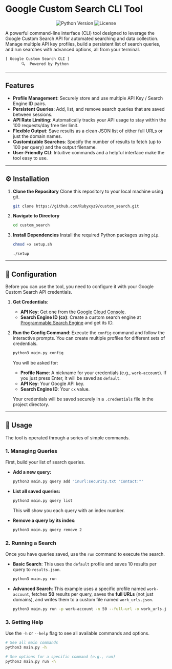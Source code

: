 # Google Custom Search CLI Tool

<p align="center">
  <img src="https://img.shields.io/badge/Python-3.7+-blue.svg" alt="Python Version">
  <img src="https://img.shields.io/badge/License-MIT-green.svg" alt="License">
</p>

A powerful command-line interface (CLI) tool designed to leverage the Google Custom Search API for automated searching and data collection. Manage multiple API key profiles, build a persistent list of search queries, and run searches with advanced options, all from your terminal.

```
[ Google Custom Search CLI ]
       🔍  Powered by Python

```

---

## Features

-   **Profile Management**: Securely store and use multiple API Key / Search Engine ID pairs.
-   **Persistent Queries**: Add, list, and remove search queries that are saved between sessions.
-   **API Rate Limiting**: Automatically tracks your API usage to stay within the 100 requests/day free tier limit.
-   **Flexible Output**: Save results as a clean JSON list of either full URLs or just the domain names.
-   **Customizable Searches**: Specify the number of results to fetch (up to 100 per query) and the output filename.
-   **User-Friendly CLI**: Intuitive commands and a helpful interface make the tool easy to use.

---

## ⚙️ Installation

1.  **Clone the Repository**
    Clone this repository to your local machine using git.
    ```bash
    git clone https://github.com/Rubyxyz9/custom_search.git
    ```

2.  **Navigate to Directory**
    ```bash
    cd custom_search
    ```

3.  **Install Dependencies**
    Install the required Python packages using `pip`.
    ```bash
    chmod +x setup.sh
    ```
    ```
    ./setup
    ```
    
---

## 🔑 Configuration

Before you can use the tool, you need to configure it with your Google Custom Search API credentials.

1.  **Get Credentials**:
    * **API Key**: Get one from the [Google Cloud Console](https://console.cloud.google.com/apis/credentials).
    * **Search Engine ID (cx)**: Create a custom search engine at [Programmable Search Engine](https://programmablesearchengine.google.com/) and get its ID.

2.  **Run the Config Command**:
    Execute the `config` command and follow the interactive prompts. You can create multiple profiles for different sets of credentials.
    ```bash
    python3 main.py config
    ```
    You will be asked for:
    * **Profile Name**: A nickname for your credentials (e.g., `work-account`). If you just press Enter, it will be saved as `default`.
    * **API Key**: Your Google API key.
    * **Search Engine ID**: Your `cx` value.

    Your credentials will be saved securely in a `.credentials` file in the project directory.

---

## 🚀 Usage

The tool is operated through a series of simple commands.

### 1. Managing Queries

First, build your list of search queries.

* **Add a new query:**
    ```bash
    python3 main.py query add 'inurl:security.txt "Contact:"'
    ```

* **List all saved queries:**
    ```bash
    python3 main.py query list
    ```
    This will show you each query with an index number.

* **Remove a query by its index:**
    ```bash
    python3 main.py query remove 2
    ```

### 2. Running a Search

Once you have queries saved, use the `run` command to execute the search.

* **Basic Search**:
    This uses the `default` profile and saves 10 results per query to `results.json`.
    ```bash
    python3 main.py run
    ```

* **Advanced Search**:
    This example uses a specific profile named `work-account`, fetches **50** results per query, saves the **full URLs** (not just domains), and writes them to a custom file named `work_urls.json`.
    ```bash
    python3 main.py run -p work-account -n 50 --full-url -o work_urls.json
    ```

### 3. Getting Help

Use the `-h` or `--help` flag to see all available commands and options.
```bash
# See all main commands
python3 main.py -h

# See options for a specific command (e.g., run)
python3 main.py run -h
```
